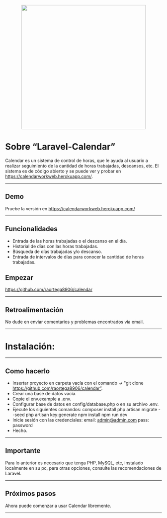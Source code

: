 <p align="center"><a href="https://laravel.com" target="_blank"><img src="https://raw.githubusercontent.com/laravel/art/master/logo-lockup/5%20SVG/2%20CMYK/1%20Full%20Color/laravel-logolockup-cmyk-red.svg" width="400"></a></p>

# Sobre “Laravel-Calendar”

Calendar es un sistema de control de horas, que le ayuda al usuario a realizar seguimiento de la cantidad de horas trabajadas, descansos, etc. El sistema es de código abierto y se puede ver y probar en https://calendarworkweb.herokuapp.com/.
   
---

## Demo

Pruebe la versión en https://calendarworkweb.herokuapp.com/
   
---

## Funcionalidades

- Entrada de las horas trabajadas o el descanso en el día.
- Historial de días con las horas trabajadas.
- Búsqueda de días trabajadas y/o descanso.
- Entrada de intervalos de días para conocer la cantidad de horas trabajadas.

## Empezar

https://github.com/raortega8906/calendar

---

## Retroalimentación

No dude en enviar comentarios y problemas encontrados vía email.

---


# Instalación:

---

## Como hacerlo

- Insertar proyecto en carpeta vacía con el comando -> "git clone https://github.com/raortega8906/calendar”.
- Crear una base de datos vacía.
- Copie el env.example a .env.
- Configurar base de datos en config/database.php o en su archivo .env.
- Ejecute los siguientes comandos:
    composer install
    php artisan migrate --seed
    php artisan key:generate
    npm install
    npm run dev
- Inicie sesión con las credenciales:
    email: admin@admin.com
    pass: password
- Hecho.

---

## Importante

Para lo anterior es necesario que tenga PHP, MySQL, etc, instalado localmente en su pc, para otras opciones, consulte las   recomendaciones de Laravel.

---

## Próximos pasos

Ahora puede comenzar a usar Calendar libremente.

---
